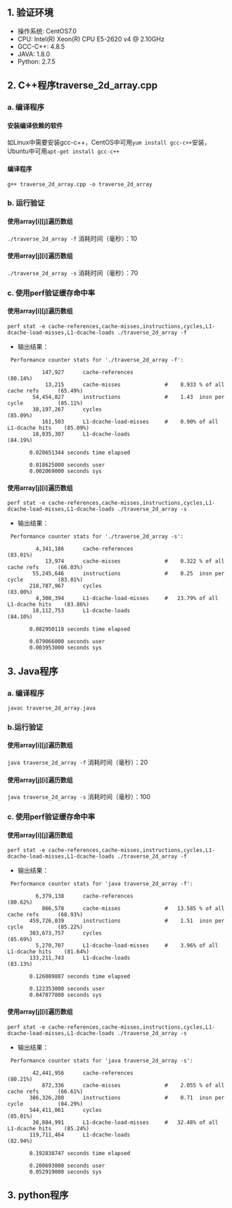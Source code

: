 ## 1. 验证环境
* 操作系统: CentOS7.0
* CPU: Intel(R) Xeon(R) CPU E5-2620 v4 @ 2.10GHz
* GCC-C++: 4.8.5
* JAVA: 1.8.0
* Python: 2.7.5
## 2. C++程序traverse_2d_array.cpp
### a. 编译程序
#### 安装编译依赖的软件
如Linux中需要安装gcc-c++，CentOS中可用`yum install gcc-c++`安装，Ubuntu中可用`apt-get install gcc-c++`
#### 编译程序
`g++ traverse_2d_array.cpp -o traverse_2d_array`
### b. 运行验证
#### 使用array[i][j]遍历数组
`./traverse_2d_array -f`
消耗时间（毫秒）：10
#### 使用array[j][i]遍历数组
`./traverse_2d_array -s`
消耗时间（毫秒）：70
### c. 使用perf验证缓存命中率
#### 使用array[i][j]遍历数组
`perf stat -e cache-references,cache-misses,instructions,cycles,L1-dcache-load-misses,L1-dcache-loads ./traverse_2d_array -f`
* 输出结果：
```
 Performance counter stats for './traverse_2d_array -f':

           147,927      cache-references                                              (80.14%)
            13,215      cache-misses              #    8.933 % of all cache refs      (65.49%)
        54,454,827      instructions              #    1.43  insn per cycle           (85.11%)
        38,197,267      cycles                                                        (85.09%)
           161,503      L1-dcache-load-misses     #    0.90% of all L1-dcache hits    (85.09%)
        18,035,307      L1-dcache-loads                                               (84.19%)

       0.020651344 seconds time elapsed

       0.018625000 seconds user
       0.002069000 seconds sys
```
#### 使用array[j][i]遍历数组
`perf stat -e cache-references,cache-misses,instructions,cycles,L1-dcache-load-misses,L1-dcache-loads ./traverse_2d_array -s`
* 输出结果：
```
 Performance counter stats for './traverse_2d_array -s':

         4,341,186      cache-references                                              (83.01%)
            13,974      cache-misses              #    0.322 % of all cache refs      (66.03%)
        55,245,646      instructions              #    0.25  insn per cycle           (83.01%)
       218,787,967      cycles                                                        (83.00%)
         4,308,394      L1-dcache-load-misses     #   23.79% of all L1-dcache hits    (83.86%)
        18,112,753      L1-dcache-loads                                               (84.10%)

       0.082950118 seconds time elapsed

       0.079066000 seconds user
       0.003953000 seconds sys
```
## 3. Java程序
### a. 编译程序
`javac traverse_2d_array.java`
### b.运行验证
#### 使用array[i][j]遍历数组
`java traverse_2d_array -f`
消耗时间（毫秒）：20
#### 使用array[j][i]遍历数组
`java traverse_2d_array -s`
消耗时间（毫秒）：100
### c. 使用perf验证缓存命中率
#### 使用array[i][j]遍历数组
`perf stat -e cache-references,cache-misses,instructions,cycles,L1-dcache-load-misses,L1-dcache-loads ./traverse_2d_array -f`
* 输出结果：
```
 Performance counter stats for 'java traverse_2d_array -f':

         6,379,138      cache-references                                              (80.62%)
           866,578      cache-misses              #   13.585 % of all cache refs      (68.93%)
       459,726,039      instructions              #    1.51  insn per cycle           (85.22%)
       303,673,757      cycles                                                        (85.69%)
         5,270,707      L1-dcache-load-misses     #    3.96% of all L1-dcache hits    (81.64%)
       133,211,743      L1-dcache-loads                                               (83.13%)

       0.126089887 seconds time elapsed

       0.122353000 seconds user
       0.047877000 seconds sys
```
#### 使用array[j][i]遍历数组
`perf stat -e cache-references,cache-misses,instructions,cycles,L1-dcache-load-misses,L1-dcache-loads ./traverse_2d_array -s`
* 输出结果：
```
 Performance counter stats for 'java traverse_2d_array -s':

        42,441,956      cache-references                                              (80.21%)
           872,336      cache-misses              #    2.055 % of all cache refs      (66.61%)
       386,326,280      instructions              #    0.71  insn per cycle           (84.29%)
       544,411,061      cycles                                                        (85.01%)
        38,884,991      L1-dcache-load-misses     #   32.48% of all L1-dcache hits    (85.24%)
       119,711,464      L1-dcache-loads                                               (82.94%)

       0.192838747 seconds time elapsed

       0.200693000 seconds user
       0.052919000 seconds sys
```
## 3. python程序